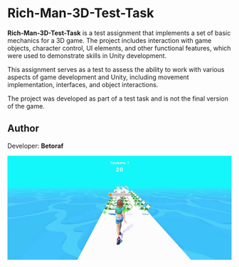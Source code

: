 # Rich-Man-3D-Test-Task

**Rich-Man-3D-Test-Task** is a test assignment that implements a set of basic mechanics for a 3D game. The project includes interaction with game objects, character control, UI elements, and other functional features, which were used to demonstrate skills in Unity development.

This assignment serves as a test to assess the ability to work with various aspects of game development and Unity, including movement implementation, interfaces, and object interactions.

The project was developed as part of a test task and is not the final version of the game.

## Author

Developer: **Betoraf**

![Movie GIF](movie.gif)
